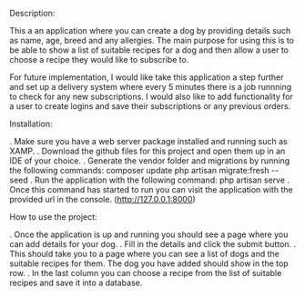 Description:

This a an application where you can create a dog by providing details such as name, age, breed and any allergies. The main purpose for using this is to be able to show a list of suitable recipes for a dog and then allow a user to choose a recipe they would like to subscribe to. 

For future implementation, I would like take this application a step further and set up a delivery system where every 5 minutes there is a job runnning to check for any new subscriptions. I would also like to add functionality for a user to create logins and save their subscriptions or any previous orders.

Installation:

. Make sure you have a web server package installed and running such as XAMP.
. Download the github files for this project and open them up in an IDE of your choice.
. Generate the vendor folder and migrations by running the following commands:
composer update
php artisan migrate:fresh --seed
. Run the application with the following command:
php artisan serve
. Once this command has started to run you can visit the application with the provided url in the console. (http://127.0.0.1:8000)

How to use the project:

. Once the application is up and running you should see a page where you can add details for your dog.
. Fill in the details and click the submit button.
. This should take you to a page where you can see a list of dogs and the suitable recipes for them. The dog you have added should show in the top row. 
. In the last column you can choose a recipe from the list of suitable recipes and save it into a database.